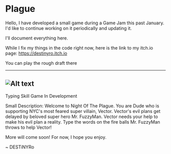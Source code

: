 # Plague

Hello, 
I have developed a small game during a Game Jam this past January. 
I'd like to continue working on it periodically and updating it.

I'll document everything here.

While I fix my things in the code right now, here is the link to my itch.io page: https://destinyro.itch.io

You can play the rough draft there

----------------------------------------------------------------------------------------------------
![Alt text](https://img.itch.zone/aW1hZ2UvMzI2NTM0OC8xOTQ5Mjk4Mi5wbmc=/original/aw9hKU.png)
----------------------------------------------------------------------------------------------------
Typing Skill Game In Development 

Small Description: Welcome to Night Of The Plague. You are Dude who is supporting NYC's most feared super villain, Vector. Vector's evil plans get delayed by beloved super hero Mr. FuzzyMan. Vector needs your help to make his evil plan a reality. Type the words on the fire balls Mr. FuzzyMan throws to help Vector!

More will come soon! For now, I hope you enjoy.


 ~ DESTiNYRo




